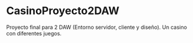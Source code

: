 # CasinoProyecto2DAW
Proyecto final para 2 DAW (Entorno servidor, cliente y diseño). Un casino con diferentes juegos.
